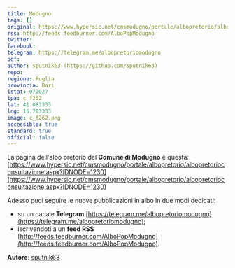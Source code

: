 ```yaml
---
title: Modugno
tags: []
original: https://www.hypersic.net/cmsmodugno/portale/albopretorio/albopretorioconsultazione.aspx?IDNODE=1230
rss: http://feeds.feedburner.com/AlboPopModugno
twitter: 
facebook: 
telegram: https://telegram.me/albopretoriomodugno
pdf: 
author: sputnik63 (https://github.com/sputnik63)
repo: 
regione: Puglia
provincia: Bari
istat: 072027
ipa: c_f262
lat: 41.083333
lng: 16.783333
image: c_f262.png
accessible: true
standard: true
official: false
---
```


La pagina dell'albo pretorio del **Comune di Modugno** è questa: [https://www.hypersic.net/cmsmodugno/portale/albopretorio/albopretorioconsultazione.aspx?IDNODE=1230](https://www.hypersic.net/cmsmodugno/portale/albopretorio/albopretorioconsultazione.aspx?IDNODE=1230)

Adesso puoi seguire le nuove pubblicazioni in albo in due modi dedicati:

* su un canale **Telegram** [https://telegram.me/albopretoriomodugno](https://telegram.me/albopretoriomodugno);
* iscrivendoti a un **feed RSS** [http://feeds.feedburner.com/AlboPopModugno](http://feeds.feedburner.com/AlboPopModugno).

**Autore**: [sputnik63](https://github.com/sputnik63)
